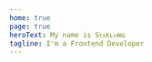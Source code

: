 ```yaml
---
home: true
page: true
heroText: My name is Sᴛᴀʀʟᴏɴɢ
tagline: I'm a Frontend Developer
---
```


<script setup>
import ThemeHero from '@theme/components/ThemeHero.vue'
</script>

<ThemeHero />
<ThemeBlog />
